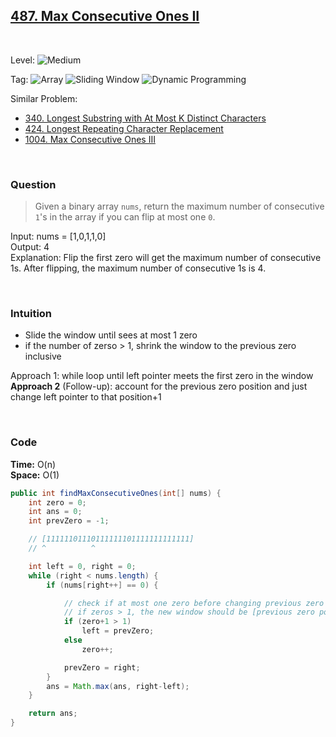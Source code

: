 ## [487. Max Consecutive Ones II](https://leetcode.com/problems/max-consecutive-ones-ii/)

<br>

Level:
![Medium](https://img.shields.io/badge/-Medium-ff8000)

Tag:
![Array](https://img.shields.io/badge/-Array-66b3ff)
![Sliding Window](https://img.shields.io/badge/-Sliding_Window-9966ff)
![Dynamic Programming](https://img.shields.io/badge/-Dynamic_Programming-e6005c)

Similar Problem:

- [340. Longest Substring with At Most K Distinct Characters](0340.md)
- [424. Longest Repeating Character Replacement](0424.md)
- [1004. Max Consecutive Ones III](1004.md)

<br>

### Question

> Given a binary array `nums`, return the maximum number of consecutive `1`'s in the array if you can flip at most one `0`.

Input: nums = [1,0,1,1,0]  
Output: 4  
Explanation: Flip the first zero will get the maximum number of consecutive 1s. After flipping, the maximum number of consecutive 1s is 4.

<br>

### Intuition

- Slide the window until sees at most 1 zero
- if the number of zerso > 1, shrink the window to the previous zero inclusive

Approach 1: while loop until left pointer meets the first zero in the window
**Approach 2** (Follow-up): account for the previous zero position and just change left pointer to that position+1

<br>

### Code

**Time:** O(n)  
**Space:** O(1)

```java
public int findMaxConsecutiveOnes(int[] nums) {
    int zero = 0;
    int ans = 0;
    int prevZero = -1;

    // [11111101110111111101111111111111]
    // ^          ^

    int left = 0, right = 0;
    while (right < nums.length) {
        if (nums[right++] == 0) {

            // check if at most one zero before changing previous zero position
            // if zeros > 1, the new window should be [previous zero position, right]
            if (zero+1 > 1)
                left = prevZero;
            else
                zero++;

            prevZero = right;
        }
        ans = Math.max(ans, right-left);
    }

    return ans;
}
```

